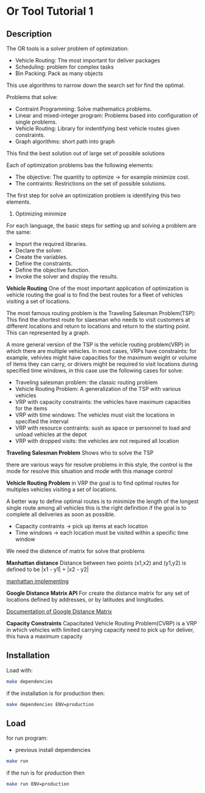 # Or Tool Tutorial 1

## Description
The OR tools is a solver problem of optimization:

- Vehicle Routing: The most important for deliver packages
- Scheduling: problem for complex tasks
- Bin Packing: Pack as many objects

This use algorithms to narrow down the search set for find the optimal.

Problems that solve:

- Contraint Programming: Solve mathematics problems.
- Linear and mixed-integer program: Problems based into configuration of single problems.
- Vehicle Routing: Library for indentifying best vehicle routes given constraints.
- Graph algorithms: short path into graph

This find the best solution out of large set of possible solutions

Each of optimization problems bas the following elements:
- The objective: The quantity to optimize -> for example minimize cost.
- The contraints: Restrictions on the set of possible solutions.

The first step for solve an optimization problem is identifying this two elements.

1. Optimizing minimize

For each language, the basic steps for setting up and solving a problem are the same:
- Import the required libraries.
- Declare the solver.
- Create the variables.
- Define the constraints.
- Define the objective function.
- Invoke the solver and display the results.


**Vehicle Routing**
One of the  most important application of optimization is vehicle routing the goal is to find the best routes for a fleet of vehicles visiting a set of locations.

The most famous routing problem is the Traveling Salesman Problem(TSP): This find the shortest route for slaesman who needs to visit customers at different locations and return to locations and return to the starting point. This can represented by a graph.

A more general version of the TSP is the vehicle routing problem(VRP) in which there are multiple vehicles. In most cases, VRPs have constraints: for example, vehivles might have capacities for the maximum weight or volume of items they can carry, or drivers might be required to visit locations during specified time windows, in this case use the following cases for solve:
- Traveling salesman problem: the classic routing problem
- Vehicle Routing Problem: A generalization of the TSP with various vehicles
- VRP with capacity constraints: the vehicles have maximum capacities for the items
- VRP with time windows: The vehicles must visit the locations in specified the interval
- VRP with resource contraints: sush as space or personnel to load and unload vehicles at the depot
- VRP with dropped visits: the vehicles are not required all location

**Traveling Salesman Problem**
Shows who to solve the TSP

there are various ways for resolve problems in this style, the control is the mode for resolve this situation and mode with this manage control

**Vehicle Routing Problem**
in VRP the goal is to find optimal routes for multiples vehicles visiting a set of locations.

A better way to define optimal routes is to minimize the length of the longest single route among all vehicles this is the right definition if the goal is to complete all deliveries as soon as possible.

- Capacity contraints -> pick up items at each location
- Time windows -> each location must be visited within a specific time window

We need the distence of matrix for solve that problems

**Manhattan distance**
Distance between two points (x1,x2) and (y1,y2) is defined to be |x1 - y1| + |x2 - y2|

[manhattan implementing](https://gist.github.com/vmgabriel/2cd48fe2b560a35e290a393d23abdd80 "manhattan implementing")

**Google Distance Matrix API**
For create the distance matrix for any set of locations defined by addresses, or by latitudes and longitudes.

[Documentation of Google Distance Matrix](https://developers.google.com/maps/gmp-get-started#create-billing-account "Configuration of Google Distance Matrix API")


**Capacity Constraints**
Capacitated Vehicle Routing Problem(CVRP) is a VRP in which vehicles with limited carrying capacity need to pick up for deliver, this hava a maximum capacity

## Installation
Load with:
```bash
make dependencies
```

if the installation is for production then:
```bash
make dependencies ENV=production
```

## Load
for run program:
- previous install dependencies

```bash
make run
```

if the run is for production then
```bash
make run ENV=production
```
